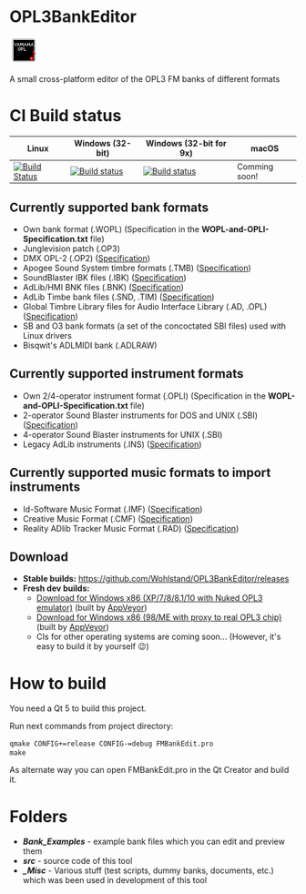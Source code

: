 # OPL3BankEditor
![OPL3 Editor Logo](src/resources/opl3_48.png)

A small cross-platform editor of the OPL3 FM banks of different formats

# CI Build status
Linux | Windows (32-bit) | Windows (32-bit for 9x) | macOS
------------ | ------------- | ------------- | -------------
[![Build Status](https://travis-ci.org/Wohlstand/OPL3BankEditor.svg?branch=master)](https://travis-ci.org/Wohlstand/OPL3BankEditor) | [![Build status](https://ci.appveyor.com/api/projects/status/llbyd0blk0i7amih?svg=true)](https://ci.appveyor.com/project/Wohlstand/opl3bankeditor) | [![Build status](https://ci.appveyor.com/api/projects/status/dfssdt0ys1elxh3g?svg=true)](https://ci.appveyor.com/project/Wohlstand/opl3bankeditor-mn8v1) | Comming soon!

## Currently supported bank formats
* Own bank format (.WOPL) (Specification in the **WOPL-and-OPLI-Specification.txt** file)
* Junglevision patch (.OP3)
* DMX OPL-2 (.OP2) ([Specification](http://www.shikadi.net/moddingwiki/OP2_Bank_Format))
* Apogee Sound System timbre formats (.TMB) ([Specification](http://www.shikadi.net/moddingwiki/Apogee_Sound_System_Timbre_Format))
* SoundBlaster IBK files (.IBK) ([Specification](http://www.shikadi.net/moddingwiki/IBK_Format))
* AdLib/HMI BNK files (.BNK) ([Specification](http://www.shikadi.net/moddingwiki/AdLib_Instrument_Bank_Format))
* AdLib Timbe bank files (.SND, .TIM) ([Specification](http://www.shikadi.net/moddingwiki/AdLib_Timbre_Bank_Format))
* Global Timbre Library files for Audio Interface Library (.AD, .OPL) ([Specification](http://www.shikadi.net/moddingwiki/Global_Timbre_Library))
* SB and O3 bank formats (a set of the concoctated SBI files) used with Linux drivers
* Bisqwit's ADLMIDI bank (.ADLRAW)

## Currently supported instrument formats
* Own 2/4-operator instrument format (.OPLI) (Specification in the **WOPL-and-OPLI-Specification.txt** file)
* 2-operator Sound Blaster instruments for DOS and UNIX (.SBI) ([Specification](http://www.shikadi.net/moddingwiki/SBI_Format))
* 4-operator Sound Blaster instruments for UNIX (.SBI)
* Legacy AdLib instruments (.INS) ([Specification](http://www.shikadi.net/moddingwiki/AdLib_Instrument_Bank_Format))

## Currently supported music formats to import instruments
* Id-Software Music Format (.IMF) ([Specification](http://www.shikadi.net/moddingwiki/IMF_Format))
* Creative Music Format (.CMF) ([Specification](http://www.shikadi.net/moddingwiki/CMF_Format))
* Reality ADlib Tracker Music Format (.RAD) ([Specification](http://hackipedia.org/File%20formats/Music/Sample%20based/text/Reality%20ADlib%20Tracker%20format.cp437.txt.utf-8.txt))

## Download
* **Stable builds:** https://github.com/Wohlstand/OPL3BankEditor/releases
* **Fresh dev builds:**
  * [Download for Windows x86 (XP/7/8/8.1/10 with Nuked OPL3 emulator)](http://wohlsoft.ru/docs/_laboratory/_Builds/win32/opl3-bank-editor/opl3-bank-editor-dev-win32.zip) (built by [AppVeyor](https://ci.appveyor.com/project/Wohlstand/opl3bankeditor))
  * [Download for Windows x86 (98/ME with proxy to real OPL3 chip)](http://wohlsoft.ru/docs/_laboratory/_Builds/win32/opl3-bank-editor/opl3-bank-editor-dev-win9x.zip) (built by [AppVeyor](https://ci.appveyor.com/project/Wohlstand/opl3bankeditor-mn8v1))
  * CIs for other operating systems are coming soon... (However, it's easy to build it by yourself :wink:)

# How to build
You need a Qt 5 to build this project.

Run next commands from project directory:
```
qmake CONFIG+=release CONFIG-=debug FMBankEdit.pro
make
```

As alternate way you can open FMBankEdit.pro in the Qt Creator and build it.

# Folders
* ***Bank_Examples*** - example bank files which you can edit and preview them
* ***src*** - source code of this tool
* ***_Misc*** - Various stuff (test scripts, dummy banks, documents, etc.) which was been used in development of this tool

